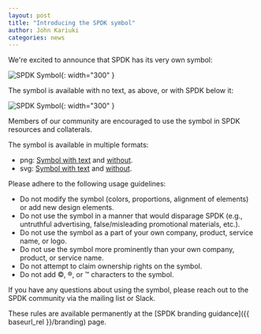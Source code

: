 ```yaml
---
layout: post
title: "Introducing the SPDK symbol"
author: John Kariuki
categories: news
---
```


We're excited to announce that SPDK has its very own symbol:

![SPDK Symbol](https://ci.spdk.io/download/spdk_symbol/spdk_symbol.svg){: width="300" }

The symbol is available with no text, as above, or with SPDK below it:

![SPDK Symbol](https://ci.spdk.io/download/spdk_symbol/spdk_symbol_text.svg){: width="300" }

Members of our community are encouraged to use the symbol in SPDK resources and collaterals.

The symbol is available in multiple formats:
* png: [Symbol with text](https://ci.spdk.io/download/spdk_symbol/spdk_symbol_text.png) and [without](https://ci.spdk.io/download/spdk_symbol/spdk_symbol.png).
* svg: [Symbol with text](https://ci.spdk.io/download/spdk_symbol/spdk_symbol_text.svg) and [without](https://ci.spdk.io/download/spdk_symbol/spdk_symbol.svg).

Please adhere to the following usage guidelines:
* Do not modify the symbol (colors, proportions, alignment of elements) or add new design elements.
* Do not use the symbol in a manner that would disparage SPDK (e.g., untruthful advertising, false/misleading promotional materials, etc.).
* Do not use the symbol as a part of your own company, product, service name, or logo.
* Do not use the symbol more prominently than your own company, product, or service name.
* Do not attempt to claim ownership rights on the symbol.
* Do not add ©, ®, or ™ characters to the symbol.

If you have any questions about using the symbol, please reach out to the SPDK community via the mailing list or Slack.

These rules are available permanently at the [SPDK branding guidance]({{ baseurl_rel }}/branding) page.
